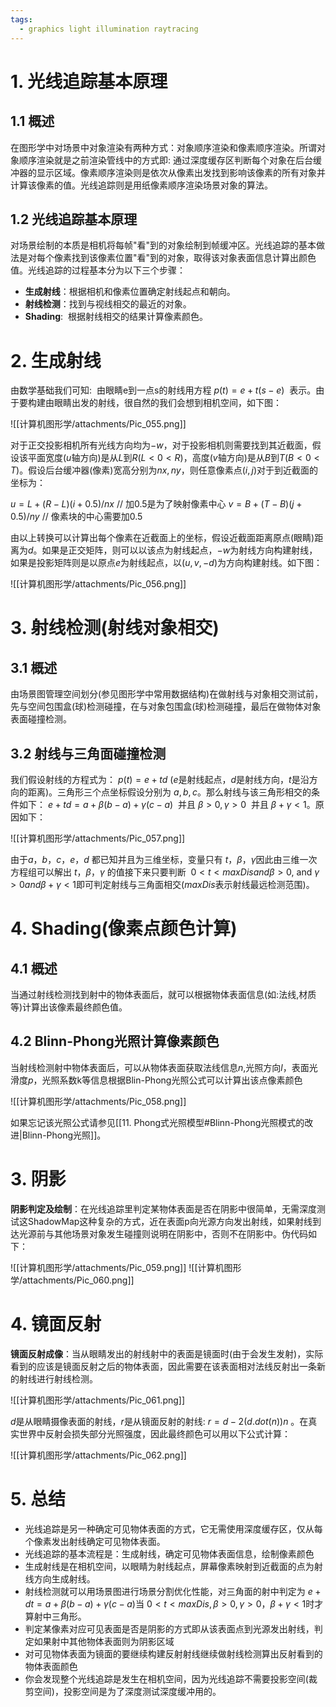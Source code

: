 ```yaml
---
tags:
  - graphics light illumination raytracing 
---
```


# 1. 光线追踪基本原理

## 1.1 概述

在图形学中对场景中对象渲染有两种方式：对象顺序渲染和像素顺序渲染。所谓对象顺序渲染就是之前渲染管线中的方式即: 通过深度缓存区判断每个对象在后台缓冲器的显示区域。像素顺序渲染则是依次从像素出发找到影响该像素的所有对象并计算该像素的值。光线追踪则是用纸像素顺序渲染场景对象的算法。

## 1.2 光线追踪基本原理

对场景绘制的本质是相机将每帧"看"到的对象绘制到帧缓冲区。光线追踪的基本做法是对每个像素找到该像素位置"看"到的对象，取得该对象表面信息计算出颜色值。光线追踪的过程基本分为以下三个步骤：

- **生成射线**：根据相机和像素位置确定射线起点和朝向。
- **射线检测**：找到与视线相交的最近的对象。
- **Shading**:  根据射线相交的结果计算像素颜色。

# 2. 生成射线

由数学基础我们可知:  由眼睛e到一点s的射线用方程 $p(t) = e +t(s-e)$  表示。由于要构建由眼睛出发的射线，很自然的我们会想到相机空间，如下图：

![[计算机图形学/attachments/Pic_055.png]]

对于正交投影相机所有光线方向均为$-w$，对于投影相机则需要找到其近截面，假设该平面宽度($u$轴方向)是从$L$到$R(L<0<R)$，高度($v$轴方向)是从$B$到$T(B<0<T)$。假设后台缓冲器(像素)宽高分别为$nx,ny$，则任意像素点$(i,j)$对于到近截面的坐标为：

$u = L + (R-L)(i+0.5)/nx$  // 加0.5是为了映射像素中心
$v =B + (T-B)(j+0.5) / ny$  // 像素块的中心需要加0.5

由以上转换可以计算出每个像素在近截面上的坐标，假设近截面距离原点(眼睛)距离为$d$。如果是正交矩阵，则可以以该点为射线起点，$-w$为射线方向构建射线，如果是投影矩阵则是以原点$e$为射线起点，以$(u,v,-d)$为方向构建射线。如下图：

![[计算机图形学/attachments/Pic_056.png]]

# 3. 射线检测(射线对象相交)

## 3.1 概述

由场景图管理空间划分(参见图形学中常用数据结构)在做射线与对象相交测试前，先与空间包围盒(球)检测碰撞，在与对象包围盒(球)检测碰撞，最后在做物体对象表面碰撞检测。

## 3.2 射线与三角面碰撞检测

我们假设射线的方程式为： $p(t) = e + td$ ($e$是射线起点，$d$是射线方向，$t$是沿方向的距离)。三角形三个点坐标假设分别为 $a, b, c$。那么射线与该三角形相交的条件如下： $e + td = a + β(b - a) +γ(c - a)$  并且 $β > 0,  γ>0$  并且 $β + γ < 1$。原因如下：

![[计算机图形学/attachments/Pic_057.png]]

由于$a，b，c，e，d$ 都已知并且为三维坐标，变量只有 $t，β，γ$因此由三维一次方程组可以解出 $t，β，γ$ 的值接下来只要判断  $0<t<maxDis and β > 0$, and $γ > 0 and β + γ < 1$即可判定射线与三角面相交($maxDis$表示射线最远检测范围)。

# 4. Shading(像素点颜色计算)

## 4.1 概述

当通过射线检测找到射中的物体表面后，就可以根据物体表面信息(如:法线,材质等)计算出该像素最终颜色值。

## 4.2 Blinn-Phong光照计算像素颜色

当射线检测射中物体表面后，可以从物体表面获取法线信息$n,$光照方向$l$，表面光滑度$p$，光照系数k等信息根据Blin-Phong光照公式可以计算出该点像素颜色

![[计算机图形学/attachments/Pic_058.png]]

如果忘记该光照公式请参见[[11. Phong式光照模型#Blinn-Phong光照模式的改进|Blinn-Phong光照]]。

# 3. 阴影

**阴影判定及绘制**：在光线追踪里判定某物体表面是否在阴影中很简单，无需深度测试这ShadowMap这种复杂的方式，近在表面p向光源方向发出射线，如果射线到达光源前与其他场景对象发生碰撞则说明在阴影中，否则不在阴影中。伪代码如下：

![[计算机图形学/attachments/Pic_059.png]]
![[计算机图形学/attachments/Pic_060.png]]

# 4. 镜面反射

**镜面反射成像**：当从眼睛发出的射线射中的表面是镜面时(由于会发生发射)，实际看到的应该是镜面反射之后的物体表面，因此需要在该表面相对法线反射出一条新的射线进行射线检测。

![[计算机图形学/attachments/Pic_061.png]]

$d$是从眼睛摄像表面的射线，$r$是从镜面反射的射线:
$r = d - 2(d.dot(n))n$ 。在真实世界中反射会损失部分光照强度，因此最终颜色可以用以下公式计算：

![[计算机图形学/attachments/Pic_062.png]]

# 5. 总结

- 光线追踪是另一种确定可见物体表面的方式，它无需使用深度缓存区，仅从每个像素发出射线确定可见物体表面。
- 光线追踪的基本流程是：生成射线，确定可见物体表面信息，绘制像素颜色
- 生成射线是在相机空间，以眼睛为射线起点，屏幕像素映射到近截面的点为射线方向生成射线。
- 射线检测就可以用场景图进行场景分割优化性能，对三角面的射中判定为 $e +dt = a +β(b-a) +γ(c-a)$当 $0 < t < maxDis, β>0, γ >0 ，  β + γ  < 1$时才算射中三角形。
- 判定某像素对应可见表面是否是阴影的方式即从该表面点到光源发出射线，判定如果射中其他物体表面则为阴影区域
- 对可见物体表面为镜面的要继续构建反射射线继续做射线检测算出反射看到的物体表面颜色
- 你会发现整个光线追踪是发生在相机空间，因为光线追踪不需要投影空间(裁剪空间)，投影空间是为了深度测试深度缓冲用的。